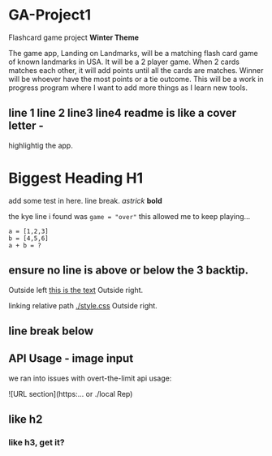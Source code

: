 # GA-Project1
Flashcard game project
**Winter Theme**

The game app, Landing on Landmarks, will be a matching flash card game of known landmarks in USA. It will be a 2 player game. When 2 cards matches each other, it will add points until all the cards are matches. Winner will be whoever have the most points or a tie outcome. This will be a work in progress program where I want to add more things as I learn new tools.

line 1
line 2
line3
line4
readme is like a cover letter - 
--
highlightig the app.


# Biggest Heading H1

add some test in here.
line break.
*astrick*
**bold**

the kye line i found was 
`game = "over"`
this allowed me to keep playing...

```
a = [1,2,3]
b = [4,5,6]
a + b = ?
```

ensure no line is above or below the 3 backtip.
---------
Outside left [this is the text](https://github/oumsamon) Outside right.

linking relative path [./style.css](./style.css) Outside right.

line break below
-------
## API Usage - image input

we ran into issues with overt-the-limit api usage:

![URL section](https:... or ./local Rep)

## like h2
### like h3, get it?

